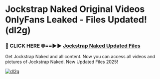 # Jockstrap Naked Original Videos 0nlyFans Leaked - Files Updated! (dl2g)

<h3>🔴 CLICK HERE 🌐==►► <a href="https://tinyurl.com/yckcrads" rel="nofollow">Jockstrap Naked Updated Files</a></h3>

Get Jockstrap Naked and all content. Now you can access all videos and pictures of Jockstrap Naked. New Updated Files 2025!

[![dl2g](https://i.imgur.com/hpKpOFt.gif)](https://tinyurl.com/yckcrads)
